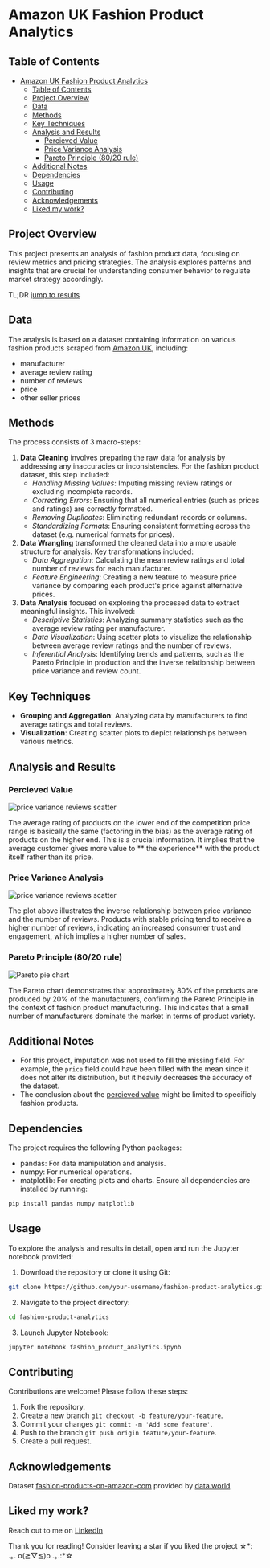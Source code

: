 # Amazon UK Fashion Product Analytics

## Table of Contents
<!-- TOC -->
* [Amazon UK Fashion Product Analytics](#amazon-uk-fashion-product-analytics)
  * [Table of Contents](#table-of-contents)
  * [Project Overview](#project-overview)
  * [Data](#data)
  * [Methods](#methods)
  * [Key Techniques](#key-techniques)
  * [Analysis and Results](#analysis-and-results)
    * [Percieved Value](#percieved-value)
    * [Price Variance Analysis](#price-variance-analysis)
    * [Pareto Principle (80/20 rule)](#pareto-principle-8020-rule)
  * [Additional Notes](#additional-notes)
  * [Dependencies](#dependencies)
  * [Usage](#usage)
  * [Contributing](#contributing)
  * [Acknowledgements](#acknowledgements)
  * [Liked my work?](#liked-my-work)
<!-- TOC -->

## Project Overview
This project presents an analysis of fashion product data, focusing on review metrics and pricing strategies. The analysis explores patterns and insights that are crucial for understanding consumer behavior to regulate market strategy accordingly.

TL;DR [jump to results](#analysis-and-results)

## Data
The analysis is based on a dataset containing information on various fashion products scraped from [Amazon UK](https://amazon.co.uk), including:

- manufacturer
- average review rating
- number of reviews
- price
- other seller prices

## Methods
The process consists of 3 macro-steps:
1. **Data Cleaning** involves preparing the raw data for analysis by addressing any inaccuracies or inconsistencies. For the fashion product dataset, this step included:
    - _Handling Missing Values_: Imputing missing review ratings or excluding incomplete records.
    - _Correcting Errors_: Ensuring that all numerical entries (such as prices and ratings) are correctly formatted.
    - _Removing Duplicates_: Eliminating redundant records or columns.
    - _Standardizing Formats_: Ensuring consistent formatting across the dataset (e.g. numerical formats for prices).
2. **Data Wrangling** transformed the cleaned data into a more usable structure for analysis. Key transformations included:
    - _Data Aggregation_: Calculating the mean review ratings and total number of reviews for each manufacturer.
    - _Feature Engineering_: Creating a new feature to measure price variance by comparing each product's price against alternative prices.
3. **Data Analysis** focused on exploring the processed data to extract meaningful insights. This involved: 
    - _Descriptive Statistics_: Analyzing summary statistics such as the average review rating per manufacturer.
    - _Data Visualization_: Using scatter plots to visualize the relationship between average review ratings and the number of reviews.
    - _Inferential Analysis_: Identifying trends and patterns, such as the Pareto Principle in production and the inverse relationship between price variance and review count.

## Key Techniques
- **Grouping and Aggregation**: Analyzing data by manufacturers to find average ratings and total reviews.
- **Visualization**: Creating scatter plots to depict relationships between various metrics.

## Analysis and Results

### Percieved Value
![price variance reviews scatter](./images/rating_price_over_under_mean.png)

The average rating of products on the lower end of the competition price range is basically the same (factoring in the bias) as the average rating of products on the higher end. This is a crucial information. It implies that the average customer gives more value to ** the experience** with the product itself rather than its price.

### Price Variance Analysis
![price variance reviews scatter](./images/price_variance_reviews_scatter.png)

The plot above illustrates the inverse relationship between price variance and the number of reviews. Products with stable pricing tend to receive a higher number of reviews, indicating an increased consumer trust and engagement, which implies a higher number of sales.

### Pareto Principle (80/20 rule)
![Pareto pie chart](./images/pareto_pie_chart.png)

The Pareto chart demonstrates that approximately 80% of the products are produced by 20% of the manufacturers, confirming the Pareto Principle in the context of fashion product manufacturing. This indicates that a small number of manufacturers dominate the market in terms of product variety.

## Additional Notes
- For this project, imputation was not used to fill the missing field. For example, the `price` field could have been filled with the mean since it does not alter its distribution, but it heavily decreases the accuracy of the dataset.
- The conclusion about the [percieved value](#percieved-value) might be limited to specificly fashion products.

## Dependencies
The project requires the following Python packages:
- pandas: For data manipulation and analysis.
- numpy: For numerical operations.
- matplotlib: For creating plots and charts.
Ensure all dependencies are installed by running:

```bash
pip install pandas numpy matplotlib
```

## Usage
To explore the analysis and results in detail, open and run the Jupyter notebook provided:

1. Download the repository or clone it using Git:
```bash
git clone https://github.com/your-username/fashion-product-analytics.git
```
2. Navigate to the project directory:
```bash
cd fashion-product-analytics
```
3. Launch Jupyter Notebook:
```bash
jupyter notebook fashion_product_analytics.ipynb
```

## Contributing
Contributions are welcome! Please follow these steps:

1. Fork the repository.
2. Create a new branch `git checkout -b feature/your-feature`.
3. Commit your changes `git commit -m 'Add some feature'`.
4. Push to the branch `git push origin feature/your-feature`.
5. Create a pull request.

## Acknowledgements
Dataset [fashion-products-on-amazon-com](https://data.world/promptcloud/fashion-products-on-amazon-com) provided by [data.world](https://data.world/)

## Liked my work?
Reach out to me on [LinkedIn](https://www.linkedin.com/in/ahmed-maruf-15684a212/)

Thank you for reading! Consider leaving a star if you liked the project ☆\*: .｡. o(≧▽≦)o .｡.:\*☆
